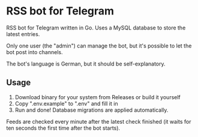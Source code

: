 # RSS bot for Telegram

RSS bot for Telegram written in Go. Uses a MySQL database to store the latest entries.

Only one user (the "admin") can manage the bot, but it's possible to let the bot post into channels.

The bot's language is German, but it should be self-explanatory.

## Usage

1. Download binary for your system from Releases or build it yourself
2. Copy ".env.example" to ".env" and fill it in
3. Run and done! Database migrations are applied automatically.

Feeds are checked every minute after the latest check finished (it waits for ten seconds the first time after the bot starts).
